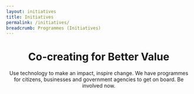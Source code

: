 ```yaml
---
layout: initiatives
title: Initiatives
permalink: /initiatives/
breadcrumb: Programmes (Initiatives)
---
```


# **<center>Co-creating for Better Value</center>**

<center>Use technology to make an impact, inspire change. We have programmes for citizens, businesses and government agencies to get on board. Be involved now.</center>